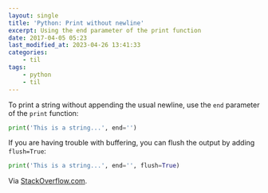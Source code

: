 ```yaml
---
layout: single
title: 'Python: Print without newline'
excerpt: Using the end parameter of the print function
date: 2017-04-05 05:23
last_modified_at: 2023-04-26 13:41:33
categories:
    - til
tags:
    - python
    - til
---
```


To print a string without appending the usual newline, use the `end` parameter of the
`print` function:

```python
print('This is a string...', end='')
```

If you are having trouble with buffering, you can flush the output by adding `flush=True`:

```python
print('This is a string...', end='', flush=True)
```

Via [StackOverflow.com](https://stackoverflow.com/a/493399/1257318).
